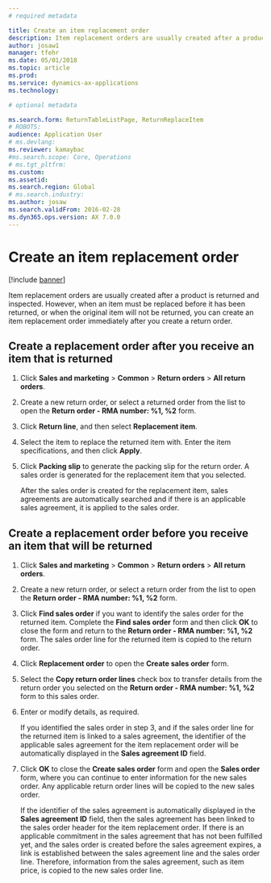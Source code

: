 ```yaml
---
# required metadata

title: Create an item replacement order   
description: Item replacement orders are usually created after a product is returned and inspected.
author: josaw1
manager: tfehr
ms.date: 05/01/2018
ms.topic: article
ms.prod: 
ms.service: dynamics-ax-applications
ms.technology: 

# optional metadata

ms.search.form: ReturnTableListPage, ReturnReplaceItem
# ROBOTS: 
audience: Application User
# ms.devlang: 
ms.reviewer: kamaybac
#ms.search.scope: Core, Operations
# ms.tgt_pltfrm: 
ms.custom: 
ms.assetid: 
ms.search.region: Global
# ms.search.industry: 
ms.author: josaw
ms.search.validFrom: 2016-02-28
ms.dyn365.ops.version: AX 7.0.0
---
```


# Create an item replacement order 

[!include [banner](../includes/banner.md)]


Item replacement orders are usually created after a product is returned and inspected. However, when an item must be replaced before it has been returned, or when the original item will not be returned, you can create an item replacement order immediately after you create a return order.

## Create a replacement order after you receive an item that is returned

1.  Click **Sales and marketing** \> **Common** \> **Return orders** \> **All return orders**.

2.  Create a new return order, or select a returned order from the list to open the **Return order - RMA number: %1, %2** form.

3.  Click **Return line**, and then select **Replacement item**.

4.  Select the item to replace the returned item with. Enter the item specifications, and then click **Apply**.

5.  Click **Packing slip** to generate the packing slip for the return order. A sales order is generated for the replacement item that you selected.
    
    After the sales order is created for the replacement item, sales agreements are automatically searched and if there is an applicable sales agreement, it is applied to the sales order.

## Create a replacement order before you receive an item that will be returned

1.  Click **Sales and marketing** \> **Common** \> **Return orders** \> **All return orders**.

2.  Create a new return order, or select a return order from the list to open the **Return order - RMA number: %1, %2** form.

3.  Click **Find sales order** if you want to identify the sales order for the returned item. Complete the **Find sales order** form and then click **OK** to close the form and return to the **Return order - RMA number: %1, %2** form. The sales order line for the returned item is copied to the return order.

4.  Click **Replacement order** to open the **Create sales order** form.

5.  Select the **Copy return order lines** check box to transfer details from the return order you selected on the **Return order - RMA number: %1, %2** form to this sales order.

6.  Enter or modify details, as required.
    
    If you identified the sales order in step 3, and if the sales order line for the returned item is linked to a sales agreement, the identifier of the applicable sales agreement for the item replacement order will be automatically displayed in the **Sales agreement ID** field.

7.  Click **OK** to close the **Create sales order** form and open the **Sales order** form, where you can continue to enter information for the new sales order. Any applicable return order lines will be copied to the new sales order. 
    
    If the identifier of the sales agreement is automatically displayed in the **Sales agreement ID** field, then the sales agreement has been linked to the sales order header for the item replacement order. If there is an applicable commitment in the sales agreement that has not been fulfilled yet, and the sales order is created before the sales agreement expires, a link is established between the sales agreement line and the sales order line. Therefore, information from the sales agreement, such as item price, is copied to the new sales order line. 
  


